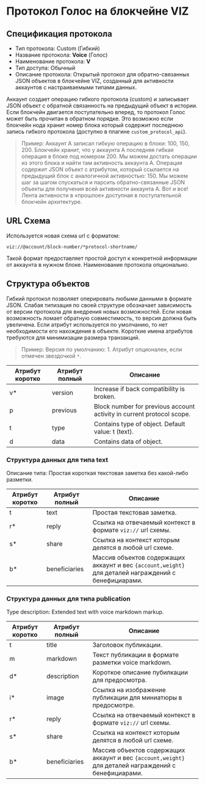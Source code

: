 # Протокол Голос на блокчейне VIZ

## Спецификация протокола

* Тип протокола: Custom (Гибкий)
* Название протокола: **Voice** (Голос)
* Наименование протокола: **V**
* Тип доступа: Обычный
* Описание протокола: Открытый протокол для обратно-связанных JSON объектов в блокчейне VIZ, созданный для активности аккаунтов с настраиваемыми типами данных.

Аккаунт создает операцию гибкого протокола (custom) и записывает JSON объект с обратной связанность на предыдущий объект в истории. Если блокчейн двигается поступательно вперед, то протокол Голос может быть прочитан в обратном порядке. Это возможно если блокчейн нода хранит номер блока который содержит последнюю запись гибкого протокола (доступно в плагине `custom_protocol_api`).

> Пример: Аккаунт А записал гибкую операцию в блоки: 100, 150, 200. Блокчейн хранит, что у аккаунта А последняя гибкая операция в блоке под номером 200. Мы можем достать операции из этого блока и найти там активность аккаунта А. Операция содержит JSON объект с атрибутом, который ссылается на предыдущий блок с аналогичной активностью: 150. Мы можем шаг за шагом спускаться и парсить обратно-связанные JSON объекты для получения всей активности аккаунта А. Вот и все! Лента активности в «прошлое» доступная в поступательной блокчейн архитектуре.

## URL Схема

Используется новая схема url с форматом:

`viz://@account/block-number/*protocol-shortname/`

Такой формат предоставляет простой доступ к конкретной информации от аккаунта в нужном блоке. Наименование протокола опционально.

## Структура объектов

Гибкий протокол позволяет оперировать любыми данными в формате JSON. Слабая типизация по своей структуре обозначает зависимость от версии протокола для внедрения новых возможностей. Если новая возможность ломает обратную совместимость, то версия должна быть увеличена. Если атрибут используется по умолчанию, то нет необходимости его нахождения в объекте. Короткие имена атрибутов требуются для минимизации размера транзакций.

> Пример: Версия по умолчанию: 1. Атрибут опционален, если отмечен звездочкой `*`.

Атрибут коротко | Атрибут полный | Описание
------------ | ------------ | -------------
v* | version | Increase if back compatibility is broken.
p | previous | Block number for previous account activity in current protocol scope.
t | type | Contains type of object. Default value: t (text).
d | data | Contains data of object.

### Структура данных для типа text

Описание типа: Простая короткая текстовая заметка без какой-либо разметки.

Атрибут коротко | Атрибут полный | Описание
------------ | ------------ | -------------
t | text | Простая текстовая заметка.
r* | reply | Ссылка на отвечаемый контекст в формате `viz://` url схемы.
s* | share | Ссылка на контекст которым делятся в любой url схеме.
b* | beneficiaries | Массив объектов содержащих аккаунт и вес `{account,weight}` для деталей награждений с бенефициарами.

### Структура данных для типа publication

Type description: Extended text with voice markdown markup.

Атрибут коротко | Атрибут полный | Описание
------------ | ------------ | -------------
t | title | Заголовок публикации.
m | markdown | Текст публикации в формате разметки voice markdown.
d* | description | Короткое описание пубилкации для предосмотра.
i* | image | Ссылка на изображение публикации для миниатюры в предосмотре.
r* | reply | Ссылка на отвечаемый контекст в формате `viz://` url схемы.
s* | share | Ссылка на контекст которым делятся в любой url схеме.
b* | beneficiaries | Массив объектов содержащих аккаунт и вес `{account,weight}` для деталей награждений с бенефициарами.